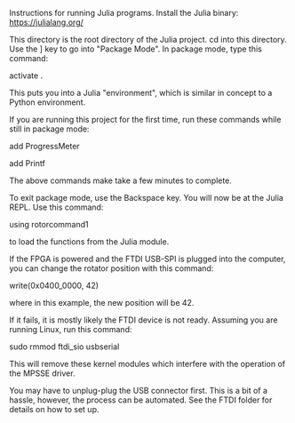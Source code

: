 Instructions for running Julia programs.
Install the Julia binary:
https://julialang.org/

This directory is the root directory of the Julia project.
cd into this directory.  Use the ] key to go into "Package Mode".
In package mode, type this command:

activate .

This puts you into a Julia "environment", which is similar in concept
to a Python environment.

If you are running this project for the first time, run these commands
while still in package mode:

add ProgressMeter

add Printf

The above commands make take a few minutes to complete.

To exit package mode, use the Backspace key.
You will now be at the Julia REPL.  Use this command:

using rotorcommand1

to load the functions from the Julia module.

If the FPGA is powered and the FTDI USB-SPI is plugged into the
computer, you can change the rotator position with this command: 

write(0x0400_0000, 42)

where in this example, the new position will be 42.

If it fails, it is mostly likely the FTDI device is not ready.
Assuming you are running Linux, run this command:

sudo rmmod ftdi_sio usbserial

This will remove these kernel modules which interfere with the operation
of the MPSSE driver.

You may have to unplug-plug the USB connector first.
This is a bit of a hassle, however, the process can be automated.
See the FTDI folder for details on how to set up.

